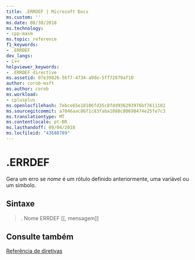 ```yaml
---
title: .ERRDEF | Microsoft Docs
ms.custom: ''
ms.date: 08/30/2018
ms.technology:
- cpp-masm
ms.topic: reference
f1_keywords:
- .ERRDEF
dev_langs:
- C++
helpviewer_keywords:
- .ERRDEF directive
ms.assetid: 07e39826-56f7-4734-a9de-5ff72879af10
author: corob-msft
ms.author: corob
ms.workload:
- cplusplus
ms.openlocfilehash: 7ebce65e18106fd35c8fdd936293976bf7611182
ms.sourcegitcommit: a7046aac86f1c83faba1088c80698474e25fe7c3
ms.translationtype: MT
ms.contentlocale: pt-BR
ms.lasthandoff: 09/04/2018
ms.locfileid: "43688789"
---
```

# <a name="errdef"></a>.ERRDEF

Gera um erro se *nome* é um rótulo definido anteriormente, uma variável ou um símbolo.

## <a name="syntax"></a>Sintaxe

> . Nome ERRDEF [[, mensagem]]

## <a name="see-also"></a>Consulte também

[Referência de diretivas](../../assembler/masm/directives-reference.md)<br/>